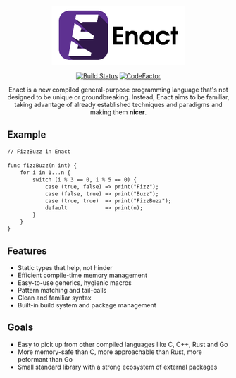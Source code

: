 <p align="center">
<img src="./docs/img/enact-logo-text.png" alt="Enact logo" width="60%" height="60%"></img>
</p>
<p align="center">
<a href="https://travis-ci.com/enact-lang/enact"><img src="https://travis-ci.com/enact-lang/enact.svg?branch=master" alt="Build Status" /></a>
<a href="https://www.codefactor.io/repository/github/enact-lang/enact"><img src="https://www.codefactor.io/repository/github/enact-lang/enact/badge" alt="CodeFactor" /></a><br>
</p>
<p align="center">
Enact is a new compiled general-purpose programming language that's not designed to be unique or groundbreaking. 
Instead, Enact aims to be familiar, taking advantage of already established techniques and paradigms and making them
<strong>nicer</strong>.
</p>

## Example
```
// FizzBuzz in Enact

func fizzBuzz(n int) {
    for i in 1...n {
        switch (i % 3 == 0, i % 5 == 0) {
            case (true, false) => print("Fizz");
            case (false, true) => print("Buzz");
            case (true, true)  => print("FizzBuzz");
            default            => print(n);
        }
    }
}
```

## Features
- Static types that help, not hinder
- Efficient compile-time memory management
- Easy-to-use generics, hygienic macros
- Pattern matching and tail-calls
- Clean and familiar syntax
- Built-in build system and package management

## Goals
- Easy to pick up from other compiled languages like C, C++, Rust and Go
- More memory-safe than C, more approachable than Rust, more peformant than Go
- Small standard library with a strong ecosystem of external packages